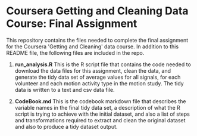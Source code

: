 # Coursera Getting and Cleaning Data Course: Final Assignment

This repository contains the files needed to complete
the final assignment for the Coursera 'Getting and Cleaning' data course.
In addition to this README file, the following files are included in the repo.



1. **run_analysis.R**  This is the R script file that contains the code needed
to download the data files for this assignment, clean the data, and generate
the tidy data set of average values for all signals, for each volunteer and 
each motion activity type in the motion study.  The tidy data is written to a
text and csv data file.


2. **CodeBook.md**  This is the codebook markdown file that describes the variable
names in the final tidy data set, a description of what the R script is trying to 
achieve with the initial dataset, and also a list of steps and transformations 
required to extract and clean the original dataset and also to produce a tidy 
dataset output.


